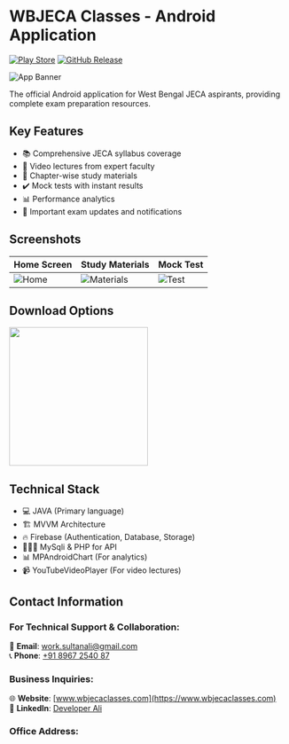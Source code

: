 # WBJECA Classes - Android Application

[![Play Store](https://img.shields.io/badge/Download-Play_Store-brightgreen)](https://play.google.com/store/apps/details?id=com.developerali.wbjecaclasses)
[![GitHub Release](https://img.shields.io/github/v/release/developerali/wbjecaclasses)](https://github.com/developerali/wbjecaclasses/releases/latest)

![App Banner](https://i.ibb.co/8L55dCxP/logo-1.png)

The official Android application for West Bengal JECA aspirants, providing complete exam preparation resources.

## Key Features
- 📚 Comprehensive JECA syllabus coverage
- 🎥 Video lectures from expert faculty
- 📝 Chapter-wise study materials
- ✔️ Mock tests with instant results
- 📊 Performance analytics
- 🔔 Important exam updates and notifications

## Screenshots

| Home Screen | Study Materials | Mock Test |
|-------------|-----------------|-----------|
| ![Home](https://github.com/developerali/wbjecaclasses/raw/main/screenshots/screen1.png) | ![Materials](https://github.com/developerali/wbjecaclasses/raw/main/screenshots/screen2.png) | ![Test](https://github.com/developerali/wbjecaclasses/raw/main/screenshots/screen3.png) |

## Download Options
[<img src="https://play.google.com/intl/en_us/badges/static/images/badges/en_badge_web_generic.png" width="250">](https://play.google.com/store/apps/details?id=com.developerali.wbjecaclasses)

## Technical Stack
- 💻 JAVA (Primary language)
- 🏗 MVVM Architecture
- 🔥 Firebase (Authentication, Database, Storage)
- 👨🏻‍💻 MySqli & PHP for API
- 📊 MPAndroidChart (For analytics)
- 📹 YouTubeVideoPlayer (For video lectures)

## Contact Information

### For Technical Support & Collaboration:
📧 **Email**: [work.sultanali@gmail.com](mailto:work.sultanali@gmail.com)  
📞 **Phone**: [+91 8967 2540 87](tel:+918967254087)  

### Business Inquiries:
🌐 **Website**: [www.wbjecaclasses.com](https://www.wbjecaclasses.com)  
💼 **LinkedIn**: [Developer Ali](https://linkedin.com/in/developer-ali)  

### Office Address:
